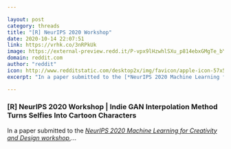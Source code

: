 ```yaml
---

layout: post
category: threads
title: "[R] NeurIPS 2020 Workshop"
date: 2020-10-14 22:07:51
link: https://vrhk.co/3nRPkUk
image: https://external-preview.redd.it/P-vpx9lHzwhlSXu_p814ebxGMgTe_bYRkNbnnRuAfFY.jpg?width=1200&height=628.272251309&auto=webp&crop=1200:628.272251309,smart&s=b108143c07b4147974f5afc8e9fe141bbaa7ec76
domain: reddit.com
author: "reddit"
icon: http://www.redditstatic.com/desktop2x/img/favicon/apple-icon-57x57.png
excerpt: "In a paper submitted to the [*NeurIPS 2020 Machine Learning for Creativity and Design workshop*](<https://neurips2020creativity.github.io/>),..."

---
```


### [R] NeurIPS 2020 Workshop | Indie GAN Interpolation Method Turns Selfies Into Cartoon Characters

In a paper submitted to the [*NeurIPS 2020 Machine Learning for Creativity and Design workshop*](<https://neurips2020creativity.github.io/>),...